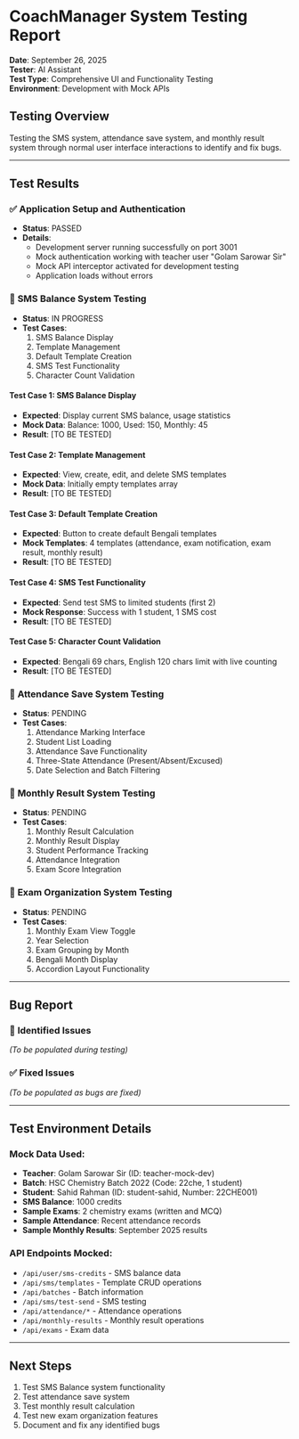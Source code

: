# CoachManager System Testing Report
**Date**: September 26, 2025  
**Tester**: AI Assistant  
**Test Type**: Comprehensive UI and Functionality Testing  
**Environment**: Development with Mock APIs

## Testing Overview
Testing the SMS system, attendance save system, and monthly result system through normal user interface interactions to identify and fix bugs.

---

## Test Results

### ✅ **Application Setup and Authentication**
- **Status**: PASSED
- **Details**: 
  - Development server running successfully on port 3001
  - Mock authentication working with teacher user "Golam Sarowar Sir"
  - Mock API interceptor activated for development testing
  - Application loads without errors

### 🔄 **SMS Balance System Testing**
- **Status**: IN PROGRESS  
- **Test Cases**:
  1. SMS Balance Display
  2. Template Management
  3. Default Template Creation
  4. SMS Test Functionality
  5. Character Count Validation

#### Test Case 1: SMS Balance Display
- **Expected**: Display current SMS balance, usage statistics
- **Mock Data**: Balance: 1000, Used: 150, Monthly: 45
- **Result**: [TO BE TESTED]

#### Test Case 2: Template Management
- **Expected**: View, create, edit, and delete SMS templates
- **Mock Data**: Initially empty templates array
- **Result**: [TO BE TESTED]

#### Test Case 3: Default Template Creation
- **Expected**: Button to create default Bengali templates
- **Mock Templates**: 4 templates (attendance, exam notification, exam result, monthly result)
- **Result**: [TO BE TESTED]

#### Test Case 4: SMS Test Functionality
- **Expected**: Send test SMS to limited students (first 2)
- **Mock Response**: Success with 1 student, 1 SMS cost
- **Result**: [TO BE TESTED]

#### Test Case 5: Character Count Validation
- **Expected**: Bengali 69 chars, English 120 chars limit with live counting
- **Result**: [TO BE TESTED]

### 🔄 **Attendance Save System Testing**
- **Status**: PENDING
- **Test Cases**:
  1. Attendance Marking Interface
  2. Student List Loading
  3. Attendance Save Functionality
  4. Three-State Attendance (Present/Absent/Excused)
  5. Date Selection and Batch Filtering

### 🔄 **Monthly Result System Testing**
- **Status**: PENDING  
- **Test Cases**:
  1. Monthly Result Calculation
  2. Monthly Result Display
  3. Student Performance Tracking
  4. Attendance Integration
  5. Exam Score Integration

### 🔄 **Exam Organization System Testing**
- **Status**: PENDING
- **Test Cases**:
  1. Monthly Exam View Toggle
  2. Year Selection
  3. Exam Grouping by Month
  4. Bengali Month Display
  5. Accordion Layout Functionality

---

## Bug Report

### 🐛 **Identified Issues**
_(To be populated during testing)_

### ✅ **Fixed Issues**
_(To be populated as bugs are fixed)_

---

## Test Environment Details

### Mock Data Used:
- **Teacher**: Golam Sarowar Sir (ID: teacher-mock-dev)
- **Batch**: HSC Chemistry Batch 2022 (Code: 22che, 1 student)
- **Student**: Sahid Rahman (ID: student-sahid, Number: 22CHE001)
- **SMS Balance**: 1000 credits
- **Sample Exams**: 2 chemistry exams (written and MCQ)
- **Sample Attendance**: Recent attendance records
- **Sample Monthly Results**: September 2025 results

### API Endpoints Mocked:
- `/api/user/sms-credits` - SMS balance data
- `/api/sms/templates` - Template CRUD operations
- `/api/batches` - Batch information
- `/api/sms/test-send` - SMS testing
- `/api/attendance/*` - Attendance operations
- `/api/monthly-results` - Monthly result operations
- `/api/exams` - Exam data

---

## Next Steps
1. Test SMS Balance system functionality
2. Test attendance save system
3. Test monthly result calculation
4. Test new exam organization features
5. Document and fix any identified bugs